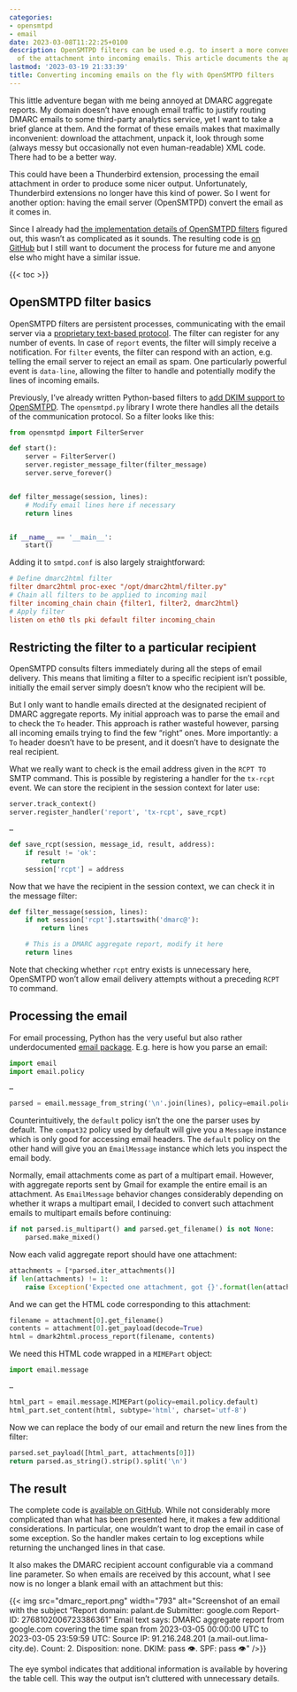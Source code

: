 ```yaml
---
categories:
- opensmtpd
- email
date: 2023-03-08T11:22:25+0100
description: OpenSMTPD filters can be used e.g. to insert a more convenient representation
  of the attachment into incoming emails. This article documents the approach.
lastmod: '2023-03-19 21:33:39'
title: Converting incoming emails on the fly with OpenSMTPD filters
---
```


This little adventure began with me being annoyed at DMARC aggregate reports. My domain doesn’t have enough email traffic to justify routing DMARC emails to some third-party analytics service, yet I want to take a brief glance at them. And the format of these emails makes that maximally inconvenient: download the attachment, unpack it, look through some (always messy but occasionally not even human-readable) XML code. There had to be a better way.

This could have been a Thunderbird extension, processing the email attachment in order to produce some nicer output. Unfortunately, Thunderbird extensions no longer have this kind of power. So I went for another option: having the email server (OpenSMTPD) convert the email as it comes in.

Since I already had [the implementation details of OpenSMTPD filters](/2020/11/09/adding-dkim-support-to-opensmtpd-with-custom-filters/) figured out, this wasn’t as complicated as it sounds. The resulting code is [on GitHub](https://github.com/palant/opensmtpd-filters) but I still want to document the process for future me and anyone else who might have a similar issue.

{{< toc >}}

## OpenSMTPD filter basics

OpenSMTPD filters are persistent processes, communicating with the email server via a [proprietary text-based protocol](https://man7.org/linux/man-pages/man7/smtpd-filters.7.html). The filter can register for any number of events. In case of `report` events, the filter will simply receive a notification. For `filter` events, the filter can respond with an action, e.g. telling the email server to reject an email as spam. One particularly powerful event is `data-line`, allowing the filter to handle and potentially modify the lines of incoming emails.

Previously, I’ve already written Python-based filters to [add DKIM support to OpenSMTPD](/2020/11/09/adding-dkim-support-to-opensmtpd-with-custom-filters/). The `opensmtpd.py` library I wrote there handles all the details of the communication protocol. So a filter looks like this:

```python
from opensmtpd import FilterServer

def start():
    server = FilterServer()
    server.register_message_filter(filter_message)
    server.serve_forever()


def filter_message(session, lines):
    # Modify email lines here if necessary
    return lines


if __name__ == '__main__':
    start()
```

Adding it to `smtpd.conf` is also largely straightforward:

```ini
# Define dmarc2html filter
filter dmarc2html proc-exec "/opt/dmarc2html/filter.py"
# Chain all filters to be applied to incoming mail
filter incoming_chain chain {filter1, filter2, dmarc2html}
# Apply filter
listen on eth0 tls pki default filter incoming_chain
```

## Restricting the filter to a particular recipient

OpenSMTPD consults filters immediately during all the steps of email delivery. This means that limiting a filter to a specific recipient isn’t possible, initially the email server simply doesn’t know who the recipient will be.

But I only want to handle emails directed at the designated recipient of DMARC aggregate reports. My initial approach was to parse the email and to check the `To` header. This approach is rather wasteful however, parsing all incoming emails trying to find the few “right” ones. More importantly: a `To` header doesn’t have to be present, and it doesn’t have to designate the real recipient.

What we really want to check is the email address given in the `RCPT TO` SMTP command. This is possible by registering a handler for the `tx-rcpt` event. We can store the recipient in the session context for later use:

```python
server.track_context()
server.register_handler('report', 'tx-rcpt', save_rcpt)

…

def save_rcpt(session, message_id, result, address):
    if result != 'ok':
        return
    session['rcpt'] = address
```

Now that we have the recipient in the session context, we can check it in the message filter:

```python
def filter_message(session, lines):
    if not session['rcpt'].startswith('dmarc@'):
        return lines

    # This is a DMARC aggregate report, modify it here
    return lines
```

Note that checking whether `rcpt` entry exists is unnecessary here, OpenSMTPD won’t allow email delivery attempts without a preceding `RCPT TO` command.

## Processing the email

For email processing, Python has the very useful but also rather underdocumented [email package](https://docs.python.org/3/library/email.html). E.g. here is how you parse an email:

```python
import email
import email.policy

…

parsed = email.message_from_string('\n'.join(lines), policy=email.policy.default)
```

Counterintuitively, the `default` policy isn’t the one the parser uses by default. The `compat32` policy used by default will give you a `Message` instance which is only good for accessing email headers. The `default` policy on the other hand will give you an `EmailMessage` instance which lets you inspect the email body.

Normally, email attachments come as part of a multipart email. However, with aggregate reports sent by Gmail for example the entire email is an attachment. As `EmailMessage` behavior changes considerably depending on whether it wraps a multipart email, I decided to convert such attachment emails to multipart emails before continuing:

```python
if not parsed.is_multipart() and parsed.get_filename() is not None:
    parsed.make_mixed()
```

Now each valid aggregate report should have one attachment:

```python
attachments = [*parsed.iter_attachments()]
if len(attachments) != 1:
    raise Exception('Expected one attachment, got {}'.format(len(attachments)))
```

And we can get the HTML code corresponding to this attachment:

```python
filename = attachment[0].get_filename()
contents = attachment[0].get_payload(decode=True)
html = dmark2html.process_report(filename, contents)
```

We need this HTML code wrapped in a `MIMEPart` object:

```python
import email.message

…

html_part = email.message.MIMEPart(policy=email.policy.default)
html_part.set_content(html, subtype='html', charset='utf-8')
```

Now we can replace the body of our email and return the new lines from the filter:

```python
parsed.set_payload([html_part, attachments[0]])
return parsed.as_string().strip().split('\n')
```

## The result

The complete code is [available on GitHub](https://github.com/palant/opensmtpd-filters). While not considerably more complicated than what has been presented here, it makes a few additional considerations. In particular, one wouldn’t want to drop the email in case of some exception. So the handler makes certain to log exceptions while returning the unchanged lines in that case.

It also makes the DMARC recipient account configurable via a command line parameter. So when emails are received by this account, what I see now is no longer a blank email with an attachment but this:

{{< img src="dmarc_report.png" width="793" alt="Screenshot of an email with the subject “Report domain: palant.de Submitter: google.com Report-ID: 2768102006723386361” Email text says: DMARC aggregate report from google.com covering the time span from 2023-03-05 00:00:00 UTC to 2023-03-05 23:59:59 UTC: Source IP: 91.216.248.201 (a.mail-out.lima-city.de). Count: 2. Disposition: none. DKIM: pass 👁. SPF: pass 👁" />}}

The eye symbol indicates that additional information is available by hovering the table cell. This way the output isn’t cluttered with unnecessary details.
